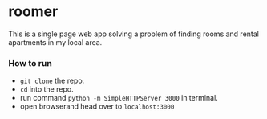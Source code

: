 # roomer
This is a single page web app solving a problem of finding rooms and rental apartments in my local area.

### How to run
- `git clone` the repo.
- `cd` into the repo.
- run command `python -m SimpleHTTPServer 3000` in terminal.
- open browserand head over to `localhost:3000`
